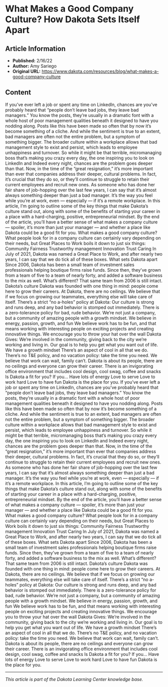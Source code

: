 # What Makes a Good Company Culture? How Dakota Sets Itself Apart

## Article Information
- **Published:** 2/16/22
- **Author:** Amy Sariego
- **Original URL:** https://www.dakota.com/resources/blog/what-makes-a-good-company-culture

## Content

If you’ve ever left a job or spent any time on LinkedIn, chances are you’ve probably heard that “people don’t leave bad jobs, they leave bad managers.” You know the posts, they’re usually in a dramatic font with a whole host of poor management qualities beneath it designed to have you nodding along. Posts like this have been made so often that by now it’s become something of a cliche. And while the sentiment is true to an extent, bad managers are often not the entire problem, but a symptom of something bigger. The broader culture within a workplace allows that bad management style to exist and persist, which leads to employee unhappiness and turnover. So while it might be that terrible, micromanaging boss that’s making you crazy every day, the one inspiring you to look on LinkedIn and Indeed every night, chances are the problem goes deeper than that. Now, in the time of the “great resignation,” it’s more important than ever that companies address their deeper, cultural problems. In fact, it’s crucial that they do so, or they’ll continue to struggle to retain their current employees and recruit new ones. As someone who has done her fair share of job-hopping over the last few years, I can say that it’s almost always something deeper than just a bad manager. It’s the way you feel while you’re at work, even — especially — if it’s a remote workplace. In this article, I’m going to outline some of the key things that make Dakota’s culture stand out, along with some of the benefits of starting your career in a place with a hard-charging, positive, entrepreneurial mindset. By the end of the article, you’ll have a better sense of what makes a company culture — spoiler, it’s more than just your manager — and whether a place like Dakota could be a good fit for you. What makes a good company culture? What people look for in a company culture can certainly vary depending on their needs, but Great Places to Work boils it down to just six things: Community Fairness Trustworthy management Innovation Trust Caring In July of 2021, Dakota was named a Great Place to Work, and after nearly two years, I can say that we do tick all of these boxes. What sets Dakota apart Since 2006, Dakota has been a small team of investment sales professionals helping boutique firms raise funds. Since then, they’ve grown from a team of five to a team of nearly forty, and added a software business to the mix as well. What’s different? That same team from 2006 is still intact. Dakota’s culture Dakota was founded with one thing in mind: people come here to grow their careers. At Dakota, there are no ceilings. We believe that if we focus on growing our teammates, everything else will take care of itself. There’s a strict “no a-holes” policy at Dakota: Our culture is strong and runs deep, and any bad behavior is stomped out immediately. There is a zero-tolerance policy for bad, rude behavior. We’re not just a company, but a community of amazing people with a growth mindset. We believe in energy, passion, growth, and fun We believe work has to be fun, and that means working with interesting people on exciting projects and creating innovative things. We encourage you to throw your hat over the wall Dakota Gives: We’re involved in the community, giving back to the city we’re working and living in. Our goal is to help you get what you want out of life. We have a growth mindset There’s an aspect of cool in all that we do. There’s no T&E policy, and no vacation policy: take the time you need. We believe that work can wait, family can’t. Dakota is about its people, there are no ceilings and everyone can grow their career. There is an invigorating office environment that includes cool design, cool swag, coffee and snacks Is Dakota a fit for you? If you… Have lots of energy Love to serve Love to work hard Love to have fun Dakota is the place for you. If you’ve ever left a job or spent any time on LinkedIn, chances are you’ve probably heard that “people don’t leave bad jobs, they leave bad managers.” You know the posts, they’re usually in a dramatic font with a whole host of poor management qualities beneath it designed to have you nodding along. Posts like this have been made so often that by now it’s become something of a cliche. And while the sentiment is true to an extent, bad managers are often not the entire problem, but a symptom of something bigger. The broader culture within a workplace allows that bad management style to exist and persist, which leads to employee unhappiness and turnover. So while it might be that terrible, micromanaging boss that’s making you crazy every day, the one inspiring you to look on LinkedIn and Indeed every night, chances are the problem goes deeper than that. Now, in the time of the “great resignation,” it’s more important than ever that companies address their deeper, cultural problems. In fact, it’s crucial that they do so, or they’ll continue to struggle to retain their current employees and recruit new ones. As someone who has done her fair share of job-hopping over the last few years, I can say that it’s almost always something deeper than just a bad manager. It’s the way you feel while you’re at work, even — especially — if it’s a remote workplace. In this article, I’m going to outline some of the key things that make Dakota’s culture stand out, along with some of the benefits of starting your career in a place with a hard-charging, positive, entrepreneurial mindset. By the end of the article, you’ll have a better sense of what makes a company culture — spoiler, it’s more than just your manager — and whether a place like Dakota could be a good fit for you. What makes a good company culture? What people look for in a company culture can certainly vary depending on their needs, but Great Places to Work boils it down to just six things: Community Fairness Trustworthy management Innovation Trust Caring In July of 2021, Dakota was named a Great Place to Work, and after nearly two years, I can say that we do tick all of these boxes. What sets Dakota apart Since 2006, Dakota has been a small team of investment sales professionals helping boutique firms raise funds. Since then, they’ve grown from a team of five to a team of nearly forty, and added a software business to the mix as well. What’s different? That same team from 2006 is still intact. Dakota’s culture Dakota was founded with one thing in mind: people come here to grow their careers. At Dakota, there are no ceilings. We believe that if we focus on growing our teammates, everything else will take care of itself. There’s a strict “no a-holes” policy at Dakota: Our culture is strong and runs deep, and any bad behavior is stomped out immediately. There is a zero-tolerance policy for bad, rude behavior. We’re not just a company, but a community of amazing people with a growth mindset. We believe in energy, passion, growth, and fun We believe work has to be fun, and that means working with interesting people on exciting projects and creating innovative things. We encourage you to throw your hat over the wall Dakota Gives: We’re involved in the community, giving back to the city we’re working and living in. Our goal is to help you get what you want out of life. We have a growth mindset There’s an aspect of cool in all that we do. There’s no T&E policy, and no vacation policy: take the time you need. We believe that work can wait, family can’t. Dakota is about its people, there are no ceilings and everyone can grow their career. There is an invigorating office environment that includes cool design, cool swag, coffee and snacks Is Dakota a fit for you? If you… Have lots of energy Love to serve Love to work hard Love to have fun Dakota is the place for you.

---

*This article is part of the Dakota Learning Center knowledge base.*